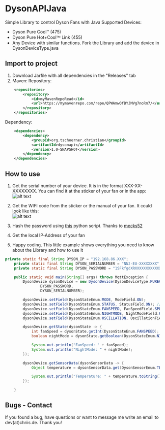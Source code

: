 # DysonAPIJava
Simple Library to control Dyson Fans with Java
Supported Devices:
- Dyson Pure Cool™ (475)
- Dyson Pure Hot+Coolᵀᴹ Link (455)
- Any Device with similar functions. Fork the Library and add the device in DysonDeviceType.java

## Import to project
1) Download Jarfile with all dependencies in the "Releases" tab
2) Maven:
Repository:
```xml
    <repositories>
        <repository>
            <id>myMavenRepoRead</id>
            <url>https://mymavenrepo.com/repo/QPWAmwOfBYJMVg7noRm7/</url>
        </repository>
    </repositories>
```
Dependency:
```xml
    <dependencies>
        <dependency>
            <groupId>org.tschoerner.christian</groupId>
            <artifactId>dysonapi</artifactId>
            <version>1.0-SNAPSHOT</version>
        </dependency>
    </dependencies>
```

## How to use
1) Get the serial number of your device. It is in the format XXX-XX-XXXXXXXX.
You can find it at the sticker of your fan or in the app:<br />
![alt text](https://cdn.tschoerner.cloud/hcRXygKoa5tzCuu3ylVY0wAt2vlNN9ni4CX82YLTnMqfyezQ "App")

2) Get the WIFI code from the sticker or the manual of your fan. It could look like this:<br>
![alt text](https://cdn.tschoerner.cloud/a5VHT2QBPia6eUf1uIQwPnBO2n1KCuMnjWyT9MBf7Etz1G3071 "Code")
3) Hash the password using [this](https://pastebin.com/raw/Sv89m4jj) python script. Thanks to [mecks52](https://github.com/mecks52/openhab2-dyson475/blob/master/getPwdHash.py)
4) Get the local IP-Address of your fan
5) Happy coding. This little example shows everything you need to know about the Library and how to use it<br>
```java
private static final String DYSON_IP = "192.168.86.XXX";
    private static final String DYSON_SERIALNUMBER = "NN2-EU-XXXXXXXX";
    private static final String DYSON_PASSWORD = "1SFkfgdXRXXXXXXXXXXXXXXXXXXXXXXXXXXXXXXXXXXXXXXXXXXXXXXXXXXXXXXXXXXXX";

    public static void main(String[] args) throws MqttException {
        DysonDevice dysonDevice = new DysonDevice(DysonDeviceType.PURECOOLLINK, DYSON_IP,
                DYSON_PASSWORD,
                DYSON_SERIALNUMBER);

        dysonDevice.setField(DysonStateEnum.MODE, ModeField.ON);
        dysonDevice.setField(DysonStateEnum.STATUS, StatusField.ON); // not needed
        dysonDevice.setField(DysonStateEnum.FANSPEED, FanSpeedField.SPEED2);
        dysonDevice.setField(DysonStateEnum.NIGHTMODE, NightModeField.OFF);
        dysonDevice.setField(DysonStateEnum.OSCILLATION, OscillationField.ON);

        dysonDevice.getState(dysonState -> {
            int fanSpeed = dysonState.getInt(DysonStateEnum.FANSPEED);
            boolean nightMode = dysonState.getBoolean(DysonStateEnum.NIGHTMODE);

            System.out.println("FanSpeed: " + fanSpeed);
            System.out.println("NightMode: " + nightMode);
        });

        dysonDevice.getSensorData(dysonSensorData -> {
            Object temperature = dysonSensorData.get(DysonSensorEnum.TEMPERATURE);

            System.out.println("Temperature: " + temperature.toString());
        });

    }

```

## Bugs - Contact
If you found a bug, have questions or want to message me write an email to dev(at)chriis.de. Thank you!


